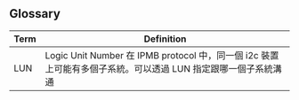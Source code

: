 #

## Glossary

Term | Definition
---- | ----------
LUN | Logic Unit Number  在 IPMB protocol 中，同一個 i2c 裝置上可能有多個子系統。可以透過 LUN 指定跟哪一個子系統溝通
